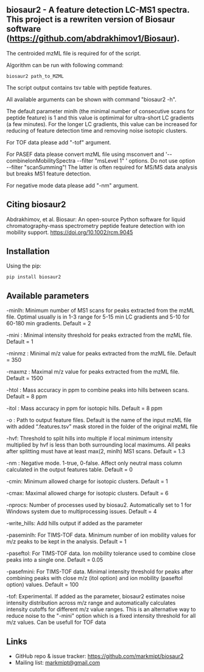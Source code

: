 biosaur2 - A feature detection LC-MS1 spectra. This project is a rewriten version of Biosaur software (https://github.com/abdrakhimov1/Biosaur).
-----------------------------------------------------------------------

The centroided mzML file is required for of the script.

Algorithm can be run with following command:

    biosaur2 path_to_MZML

The script output contains tsv table with peptide features.

All available arguments can be shown with command "biosaur2 -h".

The default parameter minlh (the minimal number of consecutive scans for peptide feature) is 1 and this value is optimimal for ultra-short LC gradients (a few minutes). For the longer LC gradients, this value can be increased for reducing of feature detection time and removing noise isotopic clusters.

For TOF data please add "-tof" argument.

For PASEF data please convert mzML file using msconvert and '--combineIonMobilitySpectra --filter "msLevel 1" ' options. Do not use option --filter "scanSumming"! The latter is often required for MS/MS data analysis but breaks MS1 feature detection. 

For negative mode data please add "-nm" argument.

Citing biosaur2
-------------------
Abdrakhimov, et al. Biosaur: An open-source Python software for liquid chromatography-mass spectrometry peptide feature detection with ion mobility support. https://doi.org/10.1002/rcm.9045

Installation
-------------
Using the pip:

    pip install biosaur2
    
Available parameters
-------------
-minlh: Minimum number of MS1 scans for peaks extracted from the mzML file. Optimal usually is in 1-3 range for 5-15 min LC gradients and 5-10 for 60-180 min gradients. Default = 2

-mini : Minimal intensity threshold for peaks extracted from the mzML file. Default = 1

-minmz : Minimal m/z value for peaks extracted from the mzML file. Default = 350

-maxmz : Maximal m/z value for peaks extracted from the mzML file. Default = 1500

-htol : Mass accuracy in ppm to combine peaks into hills between scans. Default = 8 ppm

-itol : Mass accuracy in ppm for isotopic hills. Default = 8 ppm

-o : Path to output feature files. Default is the name of the input mzML file with added “.features.tsv” mask stored in the folder of the original mzML file

-hvf: Threshold to split hills into multiple if local minimum intensity multiplied by hvf is less than both surrounding local maximums. All peaks after splitting must have at least max(2, minlh) MS1 scans. Default = 1.3

-nm : Negative mode. 1-true, 0-false. Affect only neutral mass column calculated in the output features table.  Default = 0

-cmin: Minimum allowed charge for isotopic clusters. Default = 1

-cmax: Maximal allowed charge for isotopic clusters. Default = 6

-nprocs: Number of processes used by biosau2. Automatically set to 1 for Windows system due to multiprocessing issues. Default = 4

-write_hills: Add hills output if added as the parameter

-paseminlh: For TIMS-TOF data. Minimum number of ion mobility values for m/z peaks to be kept in the analysis. Default = 1

-paseftol: For TIMS-TOF data. Ion mobility tolerance used to combine close peaks into a single one. Default = 0.05

-pasefmini: For TIMS-TOF data. Minimal intensity threshold for peaks after combining peaks with close m/z (itol option) and ion mobility (paseftol option) values. Default = 100

-tof: Experimental. If added as the parameter, biosaur2 estimates noise intensity distribution across m/z range and automatically calculates intensity cutoffs for different m/z value ranges. This is an alternative way to reduce noise to the "-mini" option which is a fixed intensity threshold for all m/z values. Can be usefull for TOF data

    

Links
-----

- GitHub repo & issue tracker: https://github.com/markmipt/biosaur2
- Mailing list: markmipt@gmail.com
